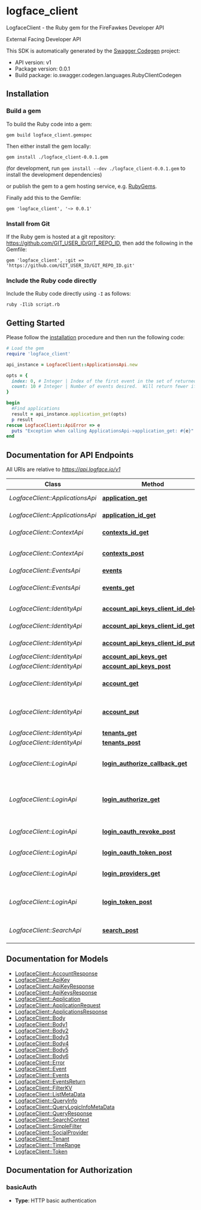 # logface_client

LogfaceClient - the Ruby gem for the FireFawkes Developer API

External Facing Developer API 

This SDK is automatically generated by the [Swagger Codegen](https://github.com/swagger-api/swagger-codegen) project:

- API version: v1
- Package version: 0.0.1
- Build package: io.swagger.codegen.languages.RubyClientCodegen

## Installation

### Build a gem

To build the Ruby code into a gem:

```shell
gem build logface_client.gemspec
```

Then either install the gem locally:

```shell
gem install ./logface_client-0.0.1.gem
```
(for development, run `gem install --dev ./logface_client-0.0.1.gem` to install the development dependencies)

or publish the gem to a gem hosting service, e.g. [RubyGems](https://rubygems.org/).

Finally add this to the Gemfile:

    gem 'logface_client', '~> 0.0.1'

### Install from Git

If the Ruby gem is hosted at a git repository: https://github.com/GIT_USER_ID/GIT_REPO_ID, then add the following in the Gemfile:

    gem 'logface_client', :git => 'https://github.com/GIT_USER_ID/GIT_REPO_ID.git'

### Include the Ruby code directly

Include the Ruby code directly using `-I` as follows:

```shell
ruby -Ilib script.rb
```

## Getting Started

Please follow the [installation](#installation) procedure and then run the following code:
```ruby
# Load the gem
require 'logface_client'

api_instance = LogfaceClient::ApplicationsApi.new

opts = { 
  index: 0, # Integer | Index of the first event in the set of returned results.  Negative index will count from the end of the results.
  count: 10 # Integer | Number of events desired.  Will return fewer if there are fewer to return.
}

begin
  #Find applications
  result = api_instance.application_get(opts)
  p result
rescue LogfaceClient::ApiError => e
  puts "Exception when calling ApplicationsApi->application_get: #{e}"
end

```

## Documentation for API Endpoints

All URIs are relative to *https://api.logface.io/v1*

Class | Method | HTTP request | Description
------------ | ------------- | ------------- | -------------
*LogfaceClient::ApplicationsApi* | [**application_get**](docs/ApplicationsApi.md#application_get) | **GET** /application | Find applications
*LogfaceClient::ApplicationsApi* | [**application_id_get**](docs/ApplicationsApi.md#application_id_get) | **GET** /application/{id} | Find an application
*LogfaceClient::ContextApi* | [**contexts_id_get**](docs/ContextApi.md#contexts_id_get) | **GET** /contexts/{id} | Retrieve context
*LogfaceClient::ContextApi* | [**contexts_post**](docs/ContextApi.md#contexts_post) | **POST** /contexts | Create a search context
*LogfaceClient::EventsApi* | [**events**](docs/EventsApi.md#events) | **POST** /events | Send events
*LogfaceClient::EventsApi* | [**events_get**](docs/EventsApi.md#events_get) | **GET** /events | Retrieve matching events
*LogfaceClient::IdentityApi* | [**account_api_keys_client_id_delete**](docs/IdentityApi.md#account_api_keys_client_id_delete) | **DELETE** /account/apiKeys/{client_id} | Delete API Key
*LogfaceClient::IdentityApi* | [**account_api_keys_client_id_get**](docs/IdentityApi.md#account_api_keys_client_id_get) | **GET** /account/apiKeys/{client_id} | Get API Key
*LogfaceClient::IdentityApi* | [**account_api_keys_client_id_put**](docs/IdentityApi.md#account_api_keys_client_id_put) | **PUT** /account/apiKeys/{client_id} | Update the API Key
*LogfaceClient::IdentityApi* | [**account_api_keys_get**](docs/IdentityApi.md#account_api_keys_get) | **GET** /account/apiKeys | Get API Keys
*LogfaceClient::IdentityApi* | [**account_api_keys_post**](docs/IdentityApi.md#account_api_keys_post) | **POST** /account/apiKeys | New API Key
*LogfaceClient::IdentityApi* | [**account_get**](docs/IdentityApi.md#account_get) | **GET** /account | Accounts represent individuals
*LogfaceClient::IdentityApi* | [**account_put**](docs/IdentityApi.md#account_put) | **PUT** /account | Set whether the TOS has been agreed to
*LogfaceClient::IdentityApi* | [**tenants_get**](docs/IdentityApi.md#tenants_get) | **GET** /tenants | Get tenants
*LogfaceClient::IdentityApi* | [**tenants_post**](docs/IdentityApi.md#tenants_post) | **POST** /tenants | Add a tenant
*LogfaceClient::LoginApi* | [**login_authorize_callback_get**](docs/LoginApi.md#login_authorize_callback_get) | **GET** /login/authorize/callback | Endpoint call via a social login oauth2 callback
*LogfaceClient::LoginApi* | [**login_authorize_get**](docs/LoginApi.md#login_authorize_get) | **GET** /login/authorize | Endpoint to begin the oauth2 authorization flow
*LogfaceClient::LoginApi* | [**login_oauth_revoke_post**](docs/LoginApi.md#login_oauth_revoke_post) | **POST** /login/oauth/revoke | Revoke a refresh token
*LogfaceClient::LoginApi* | [**login_oauth_token_post**](docs/LoginApi.md#login_oauth_token_post) | **POST** /login/oauth/token | Get JWT for API Keys
*LogfaceClient::LoginApi* | [**login_providers_get**](docs/LoginApi.md#login_providers_get) | **GET** /login/providers | Returns a list of social providers
*LogfaceClient::LoginApi* | [**login_token_post**](docs/LoginApi.md#login_token_post) | **POST** /login/token | Endpoint to get a new refresh token
*LogfaceClient::SearchApi* | [**search_post**](docs/SearchApi.md#search_post) | **POST** /search | Retrieve matching events


## Documentation for Models

 - [LogfaceClient::AccountResponse](docs/AccountResponse.md)
 - [LogfaceClient::ApiKey](docs/ApiKey.md)
 - [LogfaceClient::ApiKeyResponse](docs/ApiKeyResponse.md)
 - [LogfaceClient::ApiKeysResponse](docs/ApiKeysResponse.md)
 - [LogfaceClient::Application](docs/Application.md)
 - [LogfaceClient::ApplicationRequest](docs/ApplicationRequest.md)
 - [LogfaceClient::ApplicationsResponse](docs/ApplicationsResponse.md)
 - [LogfaceClient::Body](docs/Body.md)
 - [LogfaceClient::Body1](docs/Body1.md)
 - [LogfaceClient::Body2](docs/Body2.md)
 - [LogfaceClient::Body3](docs/Body3.md)
 - [LogfaceClient::Body4](docs/Body4.md)
 - [LogfaceClient::Body5](docs/Body5.md)
 - [LogfaceClient::Body6](docs/Body6.md)
 - [LogfaceClient::Error](docs/Error.md)
 - [LogfaceClient::Event](docs/Event.md)
 - [LogfaceClient::Events](docs/Events.md)
 - [LogfaceClient::EventsReturn](docs/EventsReturn.md)
 - [LogfaceClient::FilterKV](docs/FilterKV.md)
 - [LogfaceClient::ListMetaData](docs/ListMetaData.md)
 - [LogfaceClient::QueryInfo](docs/QueryInfo.md)
 - [LogfaceClient::QueryLogicInfoMetaData](docs/QueryLogicInfoMetaData.md)
 - [LogfaceClient::QueryResponse](docs/QueryResponse.md)
 - [LogfaceClient::SearchContext](docs/SearchContext.md)
 - [LogfaceClient::SimpleFilter](docs/SimpleFilter.md)
 - [LogfaceClient::SocialProvider](docs/SocialProvider.md)
 - [LogfaceClient::Tenant](docs/Tenant.md)
 - [LogfaceClient::TimeRange](docs/TimeRange.md)
 - [LogfaceClient::Token](docs/Token.md)


## Documentation for Authorization


### basicAuth

- **Type**: HTTP basic authentication

